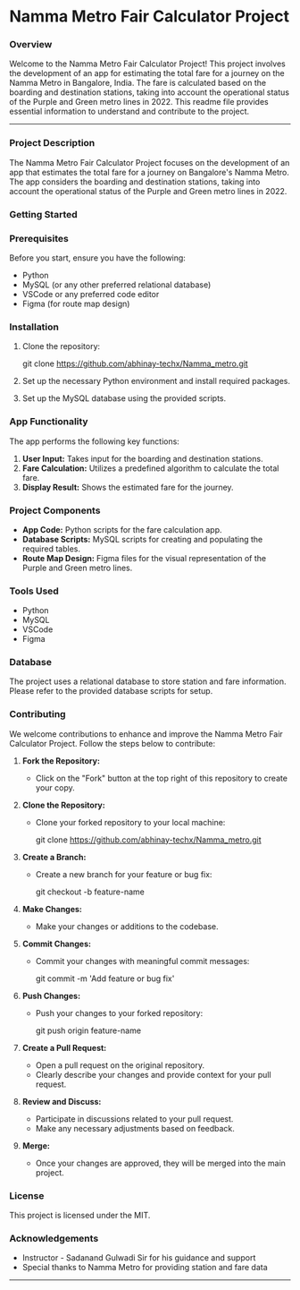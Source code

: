 # Namma Metro Fair Calculator Project

### Overview

Welcome to the Namma Metro Fair Calculator Project! This project involves the development of an app for estimating the total fare for a journey on the Namma Metro in Bangalore, India. The fare is calculated based on the boarding and destination stations, taking into account the operational status of the Purple and Green metro lines in 2022. This readme file provides essential information to understand and contribute to the project.

---

### Project Description

The Namma Metro Fair Calculator Project focuses on the development of an app that estimates the total fare for a journey on Bangalore's Namma Metro. The app considers the boarding and destination stations, taking into account the operational status of the Purple and Green metro lines in 2022.

### Getting Started

### Prerequisites

Before you start, ensure you have the following:

- Python 
- MySQL (or any other preferred relational database)
- VSCode or any preferred code editor
- Figma (for route map design)

### Installation

1. Clone the repository:
    
    
    git clone https://github.com/abhinay-techx/Namma_metro.git
    
    
2. Set up the necessary Python environment and install required packages.
3. Set up the MySQL database using the provided scripts.

### App Functionality

The app performs the following key functions:

1. **User Input:** Takes input for the boarding and destination stations.
2. **Fare Calculation:** Utilizes a predefined algorithm to calculate the total fare.
3. **Display Result:** Shows the estimated fare for the journey.

### Project Components

- **App Code:** Python scripts for the fare calculation app.
- **Database Scripts:** MySQL scripts for creating and populating the required tables.
- **Route Map Design:** Figma files for the visual representation of the Purple and Green metro lines.

### Tools Used

- Python
- MySQL
- VSCode
- Figma

### Database

The project uses a relational database to store station and fare information. Please refer to the provided database scripts for setup.

### **Contributing**

We welcome contributions to enhance and improve the Namma Metro Fair Calculator Project. Follow the steps below to contribute:

1. **Fork the Repository:**
    - Click on the "Fork" button at the top right of this repository to create your copy.
2. **Clone the Repository:**
    - Clone your forked repository to your local machine:
        
        
        git clone https://github.com/abhinay-techx/Namma_metro.git
        
        
3. **Create a Branch:**
    - Create a new branch for your feature or bug fix:
        
        
        git checkout -b feature-name
        
        
4. **Make Changes:**
    - Make your changes or additions to the codebase.
5. **Commit Changes:**
    - Commit your changes with meaningful commit messages:
        
        
        git commit -m 'Add feature or bug fix'
        
        
6. **Push Changes:**
    - Push your changes to your forked repository:
        
        
        git push origin feature-name
        
        
7. **Create a Pull Request:**
    - Open a pull request on the original repository.
    - Clearly describe your changes and provide context for your pull request.
8. **Review and Discuss:**
    - Participate in discussions related to your pull request.
    - Make any necessary adjustments based on feedback.
9. **Merge:**
    - Once your changes are approved, they will be merged into the main project.

### License

This project is licensed under the MIT.

### Acknowledgements

- Instructor - Sadanand Gulwadi Sir for his guidance and support
- Special thanks to Namma Metro for providing station and fare data

---
